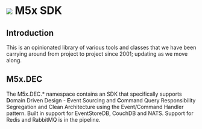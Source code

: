 # ![](https://discomco.pl/img/discomco-favicon.png) M5x SDK

## Introduction

This is an opinionated library of various tools and classes that we have been carrying around from project to project since 2001; updating as we move along.

## M5x.DEC

The M5x.DEC.* namespace contains an SDK that specifically supports **D**omain Driven Design - **E**vent Sourcing and **C**ommand Query Responsibility Segregation and Clean Architecture using the Event/Command Handler pattern. Built in support for EventStoreDB, CouchDB and NATS. Support for Redis and RabbitMQ is in the pipeline.  

